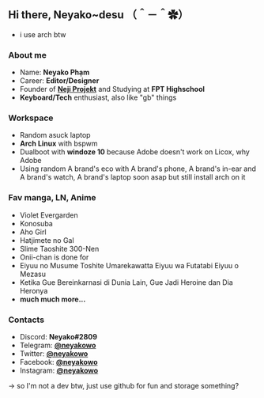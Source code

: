 ## Hi there, Neyako~desu （＾－＾✿）
- i use arch btw

### About me
- Name: **Neyako Phạm**
- Career: **Editor/Designer**
- Founder of **[Neji Projekt](https://www.facebook.com/NejiProjekt)** and Studying at **FPT Highschool**
- **Keyboard/Tech** enthusiast, also like "gb" things

### Workspace
- Random asuck laptop
- **Arch Linux** with bspwm
- Dualboot with **windoze 10** because Adobe doesn't work on Licox, why Adobe
- Using random A brand's eco with A brand's phone, A brand's in-ear and A brand's watch, A brand's laptop soon asap but still install arch on it

### Fav manga, LN, Anime
- Violet Evergarden
- Konosuba
- Aho Girl
- Hatjimete no Gal
- Slime Taoshite 300-Nen
- Onii-chan is done for
- Eiyuu no Musume Toshite Umarekawatta Eiyuu wa Futatabi Eiyuu o Mezasu
- Ketika Gue Bereinkarnasi di Dunia Lain, Gue Jadi Heroine dan Dia Heronya
- **much much more...**

### Contacts
- Discord: **Neyako#2809**
- Telegram: **[@neyakowo](https://t.me/neyakowo)**
- Twitter: **[@neyakowo](https://twitter.com/neyakowo)**
- Facebook: **[@neyakowo](https://www.facebook.com/Neyakowo/)**
- Instagram: **[@neyakowo](https://www.instagram.com/neyakowo)**


-> so I'm not a dev btw, just use github for fun and storage something?
